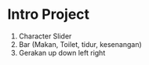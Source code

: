 # Intro Project
1. Character Slider
2. Bar (Makan, Toilet, tidur, kesenangan)
3. Gerakan up down left right

